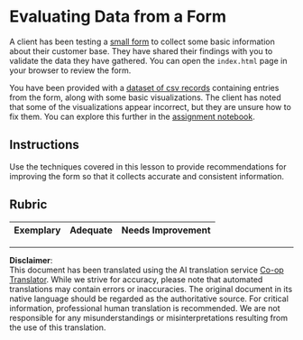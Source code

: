<!--
CO_OP_TRANSLATOR_METADATA:
{
  "original_hash": "f9d5a7275e046223fa6474477674b810",
  "translation_date": "2025-08-31T10:59:43+00:00",
  "source_file": "2-Working-With-Data/08-data-preparation/assignment.md",
  "language_code": "en"
}
-->
# Evaluating Data from a Form

A client has been testing a [small form](../../../../2-Working-With-Data/08-data-preparation/index.html) to collect some basic information about their customer base. They have shared their findings with you to validate the data they have gathered. You can open the `index.html` page in your browser to review the form.

You have been provided with a [dataset of csv records](../../../../data/form.csv) containing entries from the form, along with some basic visualizations. The client has noted that some of the visualizations appear incorrect, but they are unsure how to fix them. You can explore this further in the [assignment notebook](../../../../2-Working-With-Data/08-data-preparation/assignment.ipynb).

## Instructions

Use the techniques covered in this lesson to provide recommendations for improving the form so that it collects accurate and consistent information.

## Rubric

Exemplary | Adequate | Needs Improvement
--- | --- | --- |

---

**Disclaimer**:  
This document has been translated using the AI translation service [Co-op Translator](https://github.com/Azure/co-op-translator). While we strive for accuracy, please note that automated translations may contain errors or inaccuracies. The original document in its native language should be regarded as the authoritative source. For critical information, professional human translation is recommended. We are not responsible for any misunderstandings or misinterpretations resulting from the use of this translation.